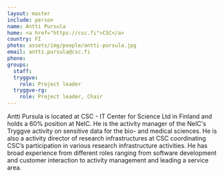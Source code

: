 ```yaml
---
layout: master
include: person
name: Antti Pursula
home: <a href="https://csc.fi">CSC</a>
country: FI
photo: assets/img/people/antti-pursula.jpg
email: antti.pursula@csc.fi
phone:
groups:
  staff:
  tryggve:
    role: Project leader
  tryggve-rg:
    role: Project leader, Chair
---
```


Antti Pursula is located at CSC - IT Center for Science Ltd in Finland and holds
a 60% position at NeIC. He is the activity manager of the NeIC's Tryggve activity
on sensitive data for the bio- and medical sciences. He is also a activity
director of research infrastructures at CSC coordinating CSC’s participation in
various research infrastructure activities. He has broad experience from different
roles ranging from software development and customer interaction to activity
management and leading a service area.
